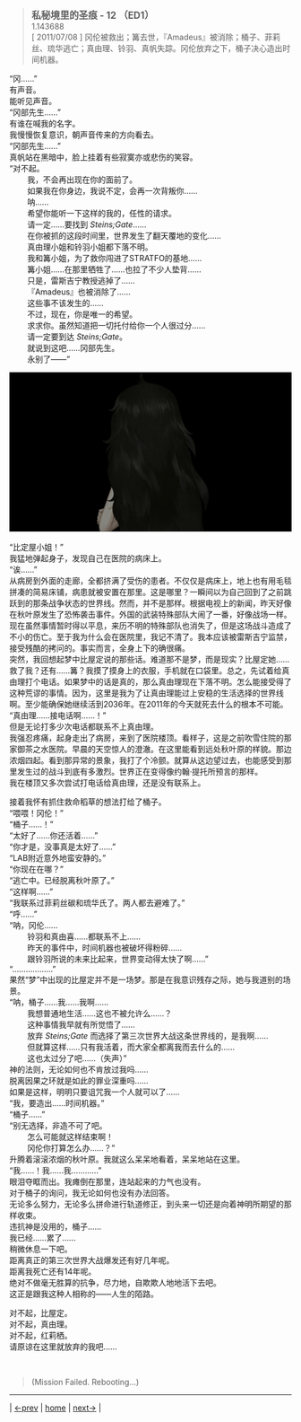 > <big> **私秘境里的圣痕 - 12 （ED1）** </big>  
> 1.143688  
> [ 2011/07/08 ] 冈伦被救出；篝去世，『Amadeus』被消除；桶子、菲莉丝、琉华逃亡；真由理、铃羽、真帆失踪。冈伦放弃之下，桶子决心造出时间机器。  

“冈……”  
有声音。  
能听见声音。  
“冈部先生……”  
有谁在喊我的名字。  
我慢慢恢复意识，朝声音传来的方向看去。  
“冈部先生……”  
真帆站在黑暗中，脸上挂着有些寂寞亦或悲伤的笑容。  
“对不起。  
&emsp;&emsp; 我，不会再出现在你的面前了。  
&emsp;&emsp; 如果我在你身边，我说不定，会再一次背叛你……  
&emsp;&emsp; 呐……  
&emsp;&emsp; 希望你能听一下这样的我的，任性的请求。  
&emsp;&emsp; 请一定……要找到 *Steins;Gate*……  
&emsp;&emsp; 在你被抓的这段时间里，世界发生了翻天覆地的变化……  
&emsp;&emsp; 真由理小姐和铃羽小姐都下落不明。  
&emsp;&emsp; 我和篝小姐，为了救你闯进了STRATFO的基地……  
&emsp;&emsp; 篝小姐……在那里牺牲了……也拉了不少人垫背……  
&emsp;&emsp; 只是，雷斯吉宁教授逃掉了……  
&emsp;&emsp; 『Amadeus』也被消除了……  
&emsp;&emsp; 这些事不该发生的……  
&emsp;&emsp; 不过，现在，你是唯一的希望。  
&emsp;&emsp; 求求你。虽然知道把一切托付给你一个人很过分……  
&emsp;&emsp; 请一定要到达 *Steins;Gate*。  
&emsp;&emsp; 就说到这吧……冈部先生。  
&emsp;&emsp; 永别了——”  

![](../pics/0048-1.png)

“比定屋小姐！”  
我猛地弹起身子，发现自己在医院的病床上。  
“诶……”  
从病房到外面的走廊，全都挤满了受伤的患者。不仅仅是病床上，地上也有用毛毯拼凑的简易床铺，病患就被安置在那里。这是哪里？一瞬间以为自己回到了之前跳跃到的那条战争状态的世界线。然而，并不是那样。根据电视上的新闻，昨天好像在秋叶原发生了恐怖袭击事件。外国的武装特殊部队大闹了一番，好像战场一样。现在虽然事情暂时得以平息，来历不明的特殊部队也消失了，但是这场战斗造成了不小的伤亡。至于我为什么会在医院里，我记不清了。我本应该被雷斯吉宁监禁，接受残酷的拷问的。事实而言，全身上下的确很痛。  
突然，我回想起梦中比屋定说的那些话。难道那不是梦，而是现实？比屋定她……救了我？还有……篝？我摸了摸身上的衣服，手机就在口袋里。总之，先试着给真由理打个电话。如果梦中的话是真的，那么真由理现在下落不明。怎么能接受得了这种荒谬的事情。因为，这里是我为了让真由理能过上安稳的生活选择的世界线啊。至少能确保她继续活到2036年。在2011年的今天就死去什么的根本不可能。  
“真由理……接电话啊……！”  
但是无论打多少次电话都联系不上真由理。  
我强忍疼痛，起身走出了病房，来到了医院楼顶。看样子，这是之前吹雪住院的那家御茶之水医院。早晨的天空惊人的澄澈。在这里能看到远处秋叶原的样貌。那边浓烟四起。看到那异常的景象，我打了个冷颤。就算从这边望过去，也能感受到那里发生过的战斗到底有多激烈。世界正在变得像约翰·提托所预言的那样。  
我在楼顶又多次尝试打电话给真由理，还是没有联系上。  

接着我怀有抓住救命稻草的想法打给了桶子。  
“喂喂！冈伦！”  
“桶子……！”  
“太好了……你还活着……”  
“你才是，没事真是太好了……”  
“LAB附近意外地蛮安静的。”  
“你现在在哪？”  
“逃亡中。已经脱离秋叶原了。”  
“这样啊……”  
“我联系过菲莉丝碳和琉华氏了。两人都去避难了。”  
“呼……”  
“呐，冈伦……  
&emsp;&emsp; 铃羽和真由喜……都联系不上……  
&emsp;&emsp; 昨天的事件中，时间机器也被破坏得粉碎……  
&emsp;&emsp; 跟铃羽所说的未来比起来，世界变动得太快了啊……”  
“………………”  
果然“梦”中出现的比屋定并不是一场梦。那是在我意识残存之际，她与我道别的场景。  
“呐，桶子……我……我啊……  
&emsp;&emsp; 我想普通地生活……这也不被允许么……？  
&emsp;&emsp; 这种事情我早就有所觉悟了……  
&emsp;&emsp; 放弃 *Steins;Gate* 而选择了第三次世界大战这条世界线的，是我啊……  
&emsp;&emsp; 但就算这样……只有我活着，而大家全都离我而去什么的……  
&emsp;&emsp; 这也太过分了吧……（失声）”  
神的法则，无论如何也不肯放过我吗……  
脱离因果之环就是如此的罪业深重吗……  
如果是这样，明明只要诅咒我一个人就可以了……  
“我，要造出……时间机器。”  
“桶子……”  
“别无选择，非造不可了吧。  
&emsp;&emsp; 怎么可能就这样结束啊！  
&emsp;&emsp; 冈伦你打算怎么办……？”  
升腾着滚滚浓烟的秋叶原。我就这么呆呆地看着，呆呆地站在这里。  
“我……！我……我…………”  
眼泪夺眶而出。我瘫倒在那里，连站起来的力气也没有。  
对于桶子的询问，我无论如何也没有办法回答。  
无论多么努力，无论多么拼命进行轨道修正，到头来一切还是向着神明所期望的那样收束。  
违抗神是没用的，桶子……  
我已经……累了……  
稍微休息一下吧。  
距离真正的第三次世界大战爆发还有好几年呢。  
距离我死亡还有14年呢。  
绝对不做毫无胜算的抗争，尽力地，自欺欺人地地活下去吧。  
这正是跟我这种人相称的——人生的陌路。  

对不起，比屋定。  
对不起，真由理。  
对不起，红莉栖。  
请原谅在这里就放弃的我吧……  


<br/>

> (Mission Failed. Rebooting...)
---

| [←prev](./0047) | [home](../../) | [next→](./0049) |
